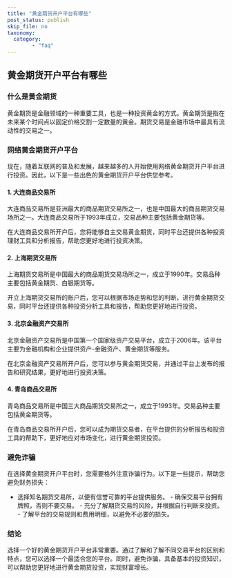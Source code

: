 ```yaml
---
title: "黄金期货开户平台有哪些"
post_status: publish
skip_file: no
taxonomy:
  category:
        - "faq"
---
```


## 黄金期货开户平台有哪些

### 什么是黄金期货

黄金期货是金融领域的一种重要工具，也是一种投资黄金的方式。黄金期货是指在未来某个时间点以固定价格交割一定数量的黄金。期货交易是金融市场中最具有流动性的交易之一。

### 网络黄金期货开户平台

现在，随着互联网的普及和发展，越来越多的人开始使用网络黄金期货开户平台进行投资。因此，以下是一些出色的黄金期货开户平台供您参考。

#### 1. 大连商品交易所

大连商品交易所是亚洲最大的商品期货交易所之一，也是中国最大的商品期货交易场所之一。大连商品交易所于1993年成立，交易品种主要包括黄金期货等。

在大连商品交易所开户后，您将能够自主交易黄金期货，同时平台还提供各种投资理财工具和分析报告，帮助您更好地进行投资决策。

#### 2. 上海期货交易所

上海期货交易所是中国最大的商品期货交易场所之一，成立于1990年。交易品种主要包括黄金期货、白银期货等。

开立上海期货交易所的账户后，您可以根据市场走势和您的判断，进行黄金期货交易，同时平台还提供各种投资分析工具和报告，帮助您更好地进行投资。

#### 3. 北京金融资产交易所

北京金融资产交易所是中国第一个国家级资产交易平台，成立于2006年。该平台主要为金融机构和企业提供资产-金融资产、黄金期货等服务。

在北京金融资产交易所开户后，您可以参与黄金期货交易，并通过平台上发布的报告和研究结果，更好地进行投资决策。

#### 4. 青岛商品交易所

青岛商品交易所是中国三大商品期货交易所之一，成立于1993年。交易品种主要包括黄金期货等。

在青岛商品交易所开户后，您可以成为期货交易者，在平台提供的分析报告和投资工具的帮助下，更好地应对市场变化，进行黄金期货投资。

### 避免诈骗

在选择黄金期货开户平台时，您需要格外注意诈骗行为。以下是一些提示，帮助您避免财务损失：

- 选择知名期货交易所，以便有信誉可靠的平台提供服务。 - 确保交易平台拥有牌照，否则不要交易。 - 充分了解期货交易的风险，并根据自行判断来投资。 - 了解平台的交易规则和费用明细，以避免不必要的损失。

### 结论

选择一个好的黄金期货开户平台非常重要。通过了解和了解不同交易平台的区别和特点，您可以选择一个最适合您的平台。同时，避免诈骗，具备基本的投资知识，可以帮助您更好地进行黄金期货投资，实现财富增长。
